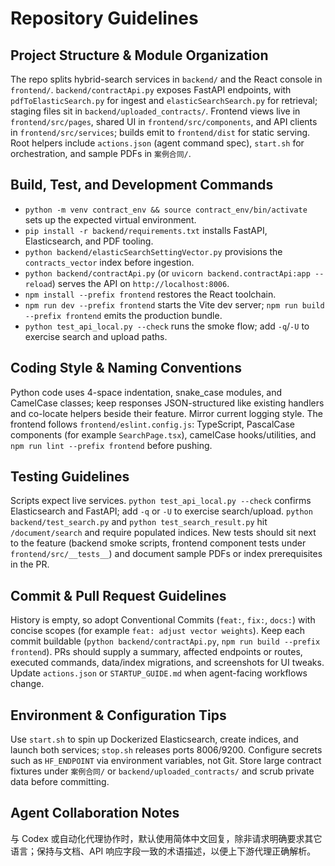 # Repository Guidelines

## Project Structure & Module Organization
The repo splits hybrid-search services in `backend/` and the React console in `frontend/`. `backend/contractApi.py` exposes FastAPI endpoints, with `pdfToElasticSearch.py` for ingest and `elasticSearchSearch.py` for retrieval; staging files sit in `backend/uploaded_contracts/`. Frontend views live in `frontend/src/pages`, shared UI in `frontend/src/components`, and API clients in `frontend/src/services`; builds emit to `frontend/dist` for static serving. Root helpers include `actions.json` (agent command spec), `start.sh` for orchestration, and sample PDFs in `案例合同/`.

## Build, Test, and Development Commands
- `python -m venv contract_env && source contract_env/bin/activate` sets up the expected virtual environment.
- `pip install -r backend/requirements.txt` installs FastAPI, Elasticsearch, and PDF tooling.
- `python backend/elasticSearchSettingVector.py` provisions the `contracts_vector` index before ingestion.
- `python backend/contractApi.py` (or `uvicorn backend.contractApi:app --reload`) serves the API on `http://localhost:8006`.
- `npm install --prefix frontend` restores the React toolchain.
- `npm run dev --prefix frontend` starts the Vite dev server; `npm run build --prefix frontend` emits the production bundle.
- `python test_api_local.py --check` runs the smoke flow; add `-q`/`-U` to exercise search and upload paths.

## Coding Style & Naming Conventions
Python code uses 4-space indentation, snake_case modules, and CamelCase classes; keep responses JSON-structured like existing handlers and co-locate helpers beside their feature. Mirror current logging style. The frontend follows `frontend/eslint.config.js`: TypeScript, PascalCase components (for example `SearchPage.tsx`), camelCase hooks/utilities, and `npm run lint --prefix frontend` before pushing.

## Testing Guidelines
Scripts expect live services. `python test_api_local.py --check` confirms Elasticsearch and FastAPI; add `-q` or `-U` to exercise search/upload. `python backend/test_search.py` and `python test_search_result.py` hit `/document/search` and require populated indices. New tests should sit next to the feature (backend smoke scripts, frontend component tests under `frontend/src/__tests__`) and document sample PDFs or index prerequisites in the PR.

## Commit & Pull Request Guidelines
History is empty, so adopt Conventional Commits (`feat:`, `fix:`, `docs:`) with concise scopes (for example `feat: adjust vector weights`). Keep each commit buildable (`python backend/contractApi.py`, `npm run build --prefix frontend`). PRs should supply a summary, affected endpoints or routes, executed commands, data/index migrations, and screenshots for UI tweaks. Update `actions.json` or `STARTUP_GUIDE.md` when agent-facing workflows change.

## Environment & Configuration Tips
Use `start.sh` to spin up Dockerized Elasticsearch, create indices, and launch both services; `stop.sh` releases ports 8006/9200. Configure secrets such as `HF_ENDPOINT` via environment variables, not Git. Store large contract fixtures under `案例合同/` or `backend/uploaded_contracts/` and scrub private data before committing.

## Agent Collaboration Notes
与 Codex 或自动化代理协作时，默认使用简体中文回复，除非请求明确要求其它语言；保持与文档、API 响应字段一致的术语描述，以便上下游代理正确解析。

